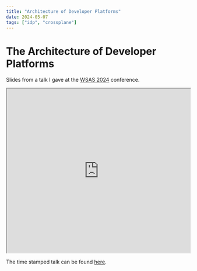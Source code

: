 ```yaml
---
title: "Architecture of Developer Platforms"
date: 2024-05-07
tags: ["idp", "crossplane"]
---
```


# The Architecture of Developer Platforms

Slides from a talk I gave at the [WSAS 2024](https://youtu.be/D2EjyyA5gZQ?t=15452) conference.

<iframe src="https://gamma.app/embed/u7lwqt5m6q6ucl0" style="width: 700px; max-width: 100%; height: 450px" allow="fullscreen" title="The Architecture of Developer Platforms"></iframe>

The time stamped talk can be found [here](https://youtu.be/D2EjyyA5gZQ?t=15452).


